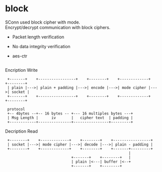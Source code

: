 # block
SConn used block cipher with mode.   
Encrypt/decrypt communication with block ciphers.  
 - Packet length verification
 - No data integrity verification

 - aes-ctr

##
Encription Write
```
 +-------+    +-----------------+    +--------+    +-------------+    +--------+
 | plain |--->| plain + padding |--->| encode |--->| mode cipher |--->| socket |
 +-------+    +-----------------+    +--------+    +-------------+    +--------+

 protocol
 +-- 4bytes --+-- 16 bytes -- +--- 16 multiples bytes ---+
 | Msg Length |      iv       |   cipher text  | padding |
 +------------+---------------+----------------+---------+

```
Decription Read
```
 +--------+    +-------------+    +--------+    +-----------------+
 | socket |--->| mode cipher |--->| decode |--->| plain - padding |
 +--------+    +-------------+    +--------+    +-------+---------+
                                                        |
                              +-------+    +--------+   |
                              | plain |<---| buffer |<--+
                              +-------+    +--------+
```